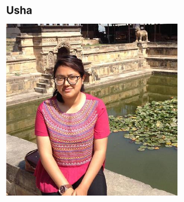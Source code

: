 Usha
====
![Image](https://raw.githubusercontent.com/u-shrestha/u-shrestha.github.io/master/my%20image.jpg)
